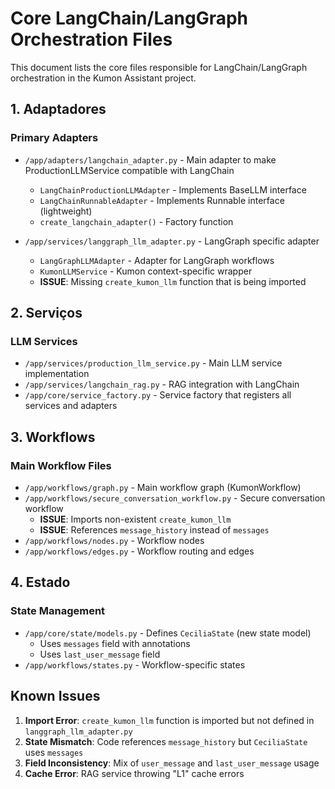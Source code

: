 # Core LangChain/LangGraph Orchestration Files

This document lists the core files responsible for LangChain/LangGraph orchestration in the Kumon Assistant project.

## 1. Adaptadores

### Primary Adapters
- `/app/adapters/langchain_adapter.py` - Main adapter to make ProductionLLMService compatible with LangChain
  - `LangChainProductionLLMAdapter` - Implements BaseLLM interface
  - `LangChainRunnableAdapter` - Implements Runnable interface (lightweight)
  - `create_langchain_adapter()` - Factory function

- `/app/services/langgraph_llm_adapter.py` - LangGraph specific adapter
  - `LangGraphLLMAdapter` - Adapter for LangGraph workflows
  - `KumonLLMService` - Kumon context-specific wrapper
  - **ISSUE**: Missing `create_kumon_llm` function that is being imported

## 2. Serviços

### LLM Services
- `/app/services/production_llm_service.py` - Main LLM service implementation
- `/app/services/langchain_rag.py` - RAG integration with LangChain
- `/app/core/service_factory.py` - Service factory that registers all services and adapters

## 3. Workflows

### Main Workflow Files
- `/app/workflows/graph.py` - Main workflow graph (KumonWorkflow)
- `/app/workflows/secure_conversation_workflow.py` - Secure conversation workflow
  - **ISSUE**: Imports non-existent `create_kumon_llm`
  - **ISSUE**: References `message_history` instead of `messages`
- `/app/workflows/nodes.py` - Workflow nodes
- `/app/workflows/edges.py` - Workflow routing and edges

## 4. Estado

### State Management
- `/app/core/state/models.py` - Defines `CeciliaState` (new state model)
  - Uses `messages` field with annotations
  - Uses `last_user_message` field
- `/app/workflows/states.py` - Workflow-specific states

## Known Issues

1. **Import Error**: `create_kumon_llm` function is imported but not defined in `langgraph_llm_adapter.py`
2. **State Mismatch**: Code references `message_history` but `CeciliaState` uses `messages`
3. **Field Inconsistency**: Mix of `user_message` and `last_user_message` usage
4. **Cache Error**: RAG service throwing "L1" cache errors

